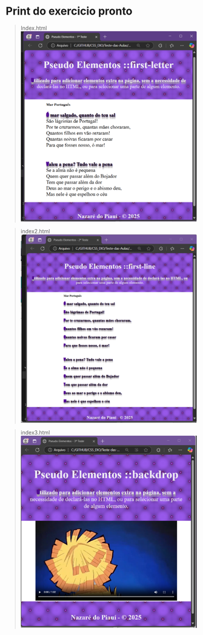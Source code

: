 # Print do exercicio pronto

>Index.html
![..](https://github.com/MarciaMoreno/CSS_DIO/blob/main/Teste-das-Aulas/Pseudo-Elementos/css/index.png?raw=true)

>index2.html
>![..](https://github.com/MarciaMoreno/CSS_DIO/blob/main/Teste-das-Aulas/Pseudo-Elementos/css/index2.png?raw=true)

>index3.html
>![..](https://github.com/MarciaMoreno/CSS_DIO/blob/main/Teste-das-Aulas/Pseudo-Elementos/css/index3.png?raw=true)

